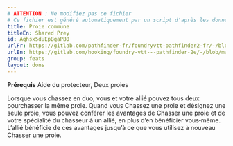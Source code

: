 ```yaml
---
# ATTENTION : Ne modifiez pas ce fichier
# Ce fichier est généré automatiquement par un script d'après les données du module Foundry VTT officiel et de sa traduction
title: Proie commune
titleEn: Shared Prey
id: Aqhsx5duEpBgaPB0
urlFr: https://gitlab.com/pathfinder-fr/foundryvtt-pathfinder2-fr/-/blob/master/data/feats/Aqhsx5duEpBgaPB0.htm
urlEn: https://gitlab.com/hooking/foundry-vtt---pathfinder-2e/-/blob/master/packs/data/feats.db/shared-prey.json
group: feats
layout: dons
---
```

**Prérequis** Aide du protecteur, Deux proies

Lorsque vous chassez en duo, vous et votre allié pouvez tous deux pourchasser la même proie. Quand vous Chassez une proie et désignez une seule proie, vous pouvez conférer les avantages de Chasser une proie et de votre spécialité du chasseur à un allié, en plus d’en bénéficier vous‑même. L’allié bénéficie de ces avantages jusqu’à ce que vous utilisez à nouveau Chasser une proie.


